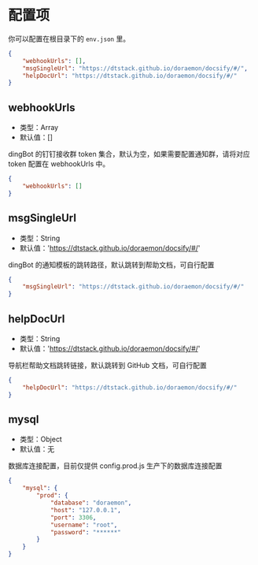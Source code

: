 # 配置项

你可以配置在根目录下的 `env.json` 里。

```json
{
    "webhookUrls": [],
    "msgSingleUrl": "https://dtstack.github.io/doraemon/docsify/#/",
    "helpDocUrl": "https://dtstack.github.io/doraemon/docsify/#/"
}
```

## webhookUrls

- 类型：Array
- 默认值：[]

dingBot 的钉钉接收群 token 集合，默认为空，如果需要配置通知群，请将对应 token 配置在 webhookUrls 中。

```json
{
    "webhookUrls": []
}
```

## msgSingleUrl

- 类型：String
- 默认值：'https://dtstack.github.io/doraemon/docsify/#/'

dingBot 的通知模板的跳转路径，默认跳转到帮助文档，可自行配置

```json
{
    "msgSingleUrl": "https://dtstack.github.io/doraemon/docsify/#/"
}
```

## helpDocUrl

- 类型：String
- 默认值：'https://dtstack.github.io/doraemon/docsify/#/'

导航栏帮助文档跳转链接，默认跳转到 GitHub 文档，可自行配置

```json
{
    "helpDocUrl": "https://dtstack.github.io/doraemon/docsify/#/"
}
```

## mysql

- 类型：Object
- 默认值：无

数据库连接配置，目前仅提供 config.prod.js 生产下的数据库连接配置

```json
{
    "mysql": {
        "prod": {
            "database": "doraemon",
            "host": "127.0.0.1",
            "port": 3306,
            "username": "root",
            "password": "******"
        }
    }
}
```